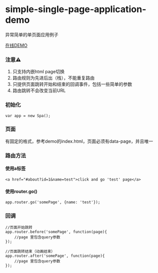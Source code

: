 # simple-single-page-application-demo
异常简单的单页面应用例子

[在线DEMO](http://codepen.io/hejx/pen/eJKwPm)


### 注意⚠️
1. 只支持内嵌html page切换
2. 路由规则为先进后出（栈），不能重复路由
3. 只提供页面跳转开始和结束的回调事件，包括一些简单的参数
4. 路由跳转不会改变当前URL

### 初始化

````
var app = new Spa();
````

### 页面 

有固定的格式，参考demo的index.html，页面必须有data-page，并且唯一

### 路由方法

#### 使用a标签

```
<a href="#about?id=1&name=test">click and go 'test' page</a>
```

#### 使用router.go()

```
app.router.go('somePage', {name: 'test'});
```

### 回调

```
//页面开始跳转
app.router.before('somePage', function(page){
    //page 里包含query参数
});

//页面跳转结束（动画结束）
app.router.after('somePage', function(page){
    //page 里包含query参数
});
```
